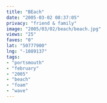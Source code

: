 ```yaml
---
title: "BEach"
date: "2005-03-02 08:37:05"
privacy: "friend & family"
image: "2005/03/02/beach/beach.jpg"
views: "25"
faves: "0"
lat: "50777900"
lng: "-1089137"
tags:
- "portsmouth"
- "february"
- "2005"
- "beach"
- "foam"
- "wave"
---
```


